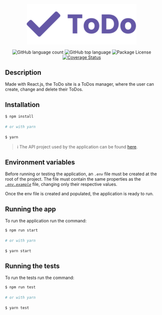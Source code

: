 <p align="center">
  <img src="./.github/logo.svg" alt="ToDo - API" style="width: 362px;"  />
</p>

<p align="center">
  <img alt="GitHub language count" src="https://img.shields.io/github/languages/count/AlexBorgesDev/ToDo.svg" />
  <img alt="GitHub top language" src="https://img.shields.io/github/languages/top/AlexBorgesDev/ToDo.svg" />
  <img alt="Package License" src="https://img.shields.io/github/license/alexborgesdev/ToDo.svg" />
  <a href='https://coveralls.io/github/AlexBorgesDev/ToDo?branch=main'><img src='https://coveralls.io/repos/github/AlexBorgesDev/ToDo/badge.svg?branch=main' alt='Coverage Status' /></a>
</p>

## Description

Made with React.js, the ToDo site is a ToDos manager, where the user can create, change and delete their ToDos.

## Installation

```bash
$ npm install

# or with yarn

$ yarn
```

> ℹ The API project used by the application can be found [here](https://github.com/AlexBorgesDev/toDo-api).

## Environment variables

Before running or testing the application, an *`.env`* file must be created at the root of the project. The file must contain the same properties as the *[`.env.example`](.env.example)* file, changing only their respective values.

Once the env file is created and populated, the application is ready to run.

## Running the app

To run the application run the command:

```bash
$ npm run start

# or with yarn

$ yarn start
```

## Running the tests

To run the tests run the command:

```bash
$ npm run test

# or with yarn

$ yarn test
```
